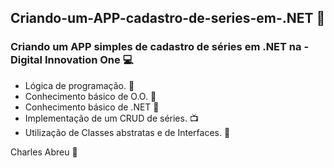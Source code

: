 ## Criando-um-APP-cadastro-de-series-em-.NET 🎥

### Criando um APP simples de cadastro de séries em .NET na - Digital Innovation One :computer:

- Lógica de programação. :rocket:
- Conhecimento básico de O.O. :robot:
- Conhecimento básico de .NET :large_blue_diamond:
- Implementação de um CRUD de séries. :tv:
- Utilização de Classes abstratas e de Interfaces. :scroll:

Charles Abreu :hammer:

